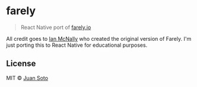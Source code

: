 # farely

> React Native port of [farely.io](http://farely.io/)

All credit goes to [Ian McNally](https://github.com/ianmcnally) who created the original version of Farely. I'm just porting this to React Native for educational purposes.

## License

MIT © [Juan Soto](http://juansoto.me)
